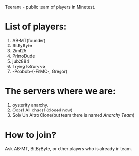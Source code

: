 Teeranu - public team of players in Minetest.

# List of players:
1. AB-MT(founder)
2. BitByByte
3. 2im125
4. PrimoDude
5. jub2884
6. TryingToSurvive
7. -Popbob-(-FitMC-, Gregor)

# The servers where we are:

1. oysterity anarchy.
2. Oops! All chaos! (closed now)
3. Solo Un Altro Clone(but team there is named *Anarchy Team*)

# How to join?

Ask AB-MT, BitByByte, or other players who is already in team.

